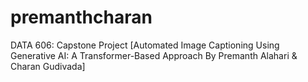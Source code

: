 # premanthcharan
DATA 606: Capstone Project [Automated Image Captioning Using Generative AI: A Transformer-Based Approach By Premanth Alahari &amp; Charan Gudivada]
